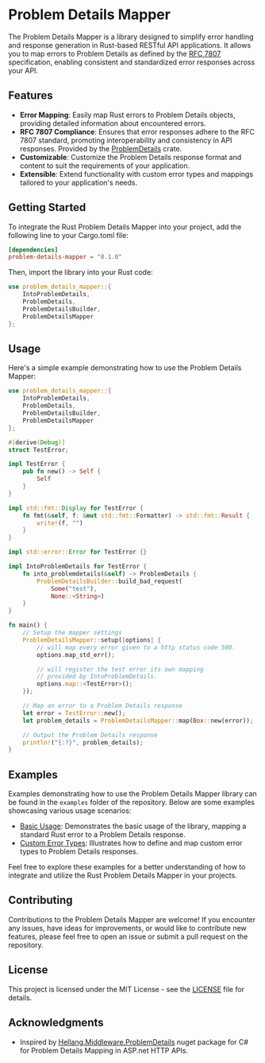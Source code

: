 # Problem Details Mapper

The Problem Details Mapper is a library designed to simplify error handling and response generation in Rust-based RESTful API applications. It allows you to map errors to Problem Details as defined by the [RFC 7807](https://datatracker.ietf.org/doc/html/rfc7807) specification, enabling consistent and standardized error responses across your API.

## Features
* **Error Mapping**: Easily map Rust errors to Problem Details objects, providing detailed information about encountered errors.
* **RFC 7807 Compliance**: Ensures that error responses adhere to the RFC 7807 standard, promoting interoperability and consistency in API responses. Provided by the [ProblemDetails](https://crates.io/crates/problem_details) crate.
* **Customizable**: Customize the Problem Details response format and content to suit the requirements of your application.
* **Extensible**: Extend functionality with custom error types and mappings tailored to your application's needs.

## Getting Started
To integrate the Rust Problem Details Mapper into your project, add the following line to your Cargo.toml file:

```toml
[dependencies]
problem-details-mapper = "0.1.0"
```

Then, import the library into your Rust code:
```rust
use problem_details_mapper::{
    IntoProblemDetails,
    ProblemDetails,
    ProblemDetailsBuilder,
    ProblemDetailsMapper
};
```

## Usage
Here's a simple example demonstrating how to use the Problem Details Mapper:
```rust
use problem_details_mapper::{
    IntoProblemDetails,
    ProblemDetails,
    ProblemDetailsBuilder,
    ProblemDetailsMapper
};

#[derive(Debug)]
struct TestError;

impl TestError {
    pub fn new() -> Self {
        Self
    }
}

impl std::fmt::Display for TestError {
    fn fmt(&self, f: &mut std::fmt::Formatter) -> std::fmt::Result {
        write!(f, "")
    }
}

impl std::error::Error for TestError {}

impl IntoProblemDetails for TestError {
    fn into_problemdetails(&self) -> ProblemDetails {
        ProblemDetailsBuilder::build_bad_request(
            Some("test"),
            None::<String>)
    }
}

fn main() {
    // Setup the mapper settings
    ProblemDetailsMapper::setup(|options| {
        // will map every error given to a http status code 500.
        options.map_std_err();

        // will register the test error its own mapping
        // provided by IntoProblemDetails.
        options.map::<TestError>();
    });

    // Map an error to a Problem Details response
    let error = TestError::new();
    let problem_details = ProblemDetailsMapper::map(Box::new(error));

    // Output the Problem Details response
    println!("{:?}", problem_details);
}
```

## Examples

Examples demonstrating how to use the Problem Details Mapper library can be found in the `examples` folder of the repository. Below are some examples showcasing various usage scenarios:

- [Basic Usage](examples/basic_usage.rs): Demonstrates the basic usage of the library, mapping a standard Rust error to a Problem Details response.
- [Custom Error Types](examples/custom_error_types.rs): Illustrates how to define and map custom error types to Problem Details responses.

Feel free to explore these examples for a better understanding of how to integrate and utilize the Rust Problem Details Mapper in your projects.

## Contributing
Contributions to the Problem Details Mapper are welcome! If you encounter any issues, have ideas for improvements, or would like to contribute new features, please feel free to open an issue or submit a pull request on the repository.

## License
This project is licensed under the MIT License - see the [LICENSE](LICENSE) file for details.

## Acknowledgments
* Inspired by [Hellang.Middleware.ProblemDetails](https://www.nuget.org/packages/Hellang.Middleware.ProblemDetails) nuget package for C# for Problem Details Mapping in ASP.net HTTP APIs.